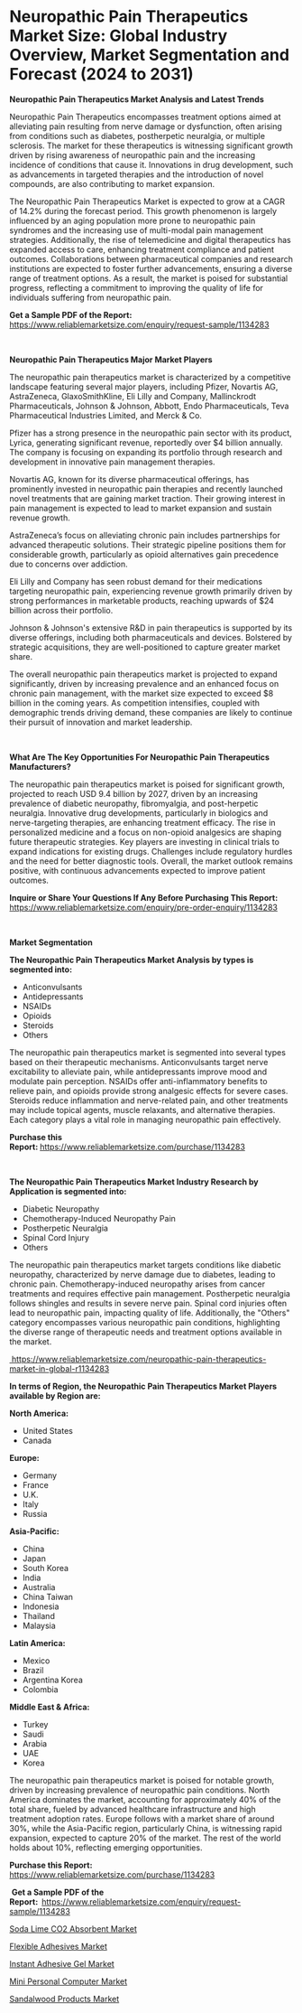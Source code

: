 <p><h1>Neuropathic Pain Therapeutics Market Size: Global Industry Overview, Market Segmentation and Forecast (2024 to 2031)</h1></p><p><strong>Neuropathic Pain Therapeutics Market Analysis and Latest Trends</strong></p>
<p><p>Neuropathic Pain Therapeutics encompasses treatment options aimed at alleviating pain resulting from nerve damage or dysfunction, often arising from conditions such as diabetes, postherpetic neuralgia, or multiple sclerosis. The market for these therapeutics is witnessing significant growth driven by rising awareness of neuropathic pain and the increasing incidence of conditions that cause it. Innovations in drug development, such as advancements in targeted therapies and the introduction of novel compounds, are also contributing to market expansion.</p><p>The Neuropathic Pain Therapeutics Market is expected to grow at a CAGR of 14.2% during the forecast period. This growth phenomenon is largely influenced by an aging population more prone to neuropathic pain syndromes and the increasing use of multi-modal pain management strategies. Additionally, the rise of telemedicine and digital therapeutics has expanded access to care, enhancing treatment compliance and patient outcomes. Collaborations between pharmaceutical companies and research institutions are expected to foster further advancements, ensuring a diverse range of treatment options. As a result, the market is poised for substantial progress, reflecting a commitment to improving the quality of life for individuals suffering from neuropathic pain.</p></p>
<p><strong>Get a Sample PDF of the Report:&nbsp;</strong> <a href="https://www.reliablemarketsize.com/enquiry/request-sample/1134283?utm_campaign=1105&utm_medium=2&utm_source=Github&utm_content=ia&utm_term=08102024&utm_id=neuropathic-pain-therapeutics">https://www.reliablemarketsize.com/enquiry/request-sample/1134283</a></p>
<p>&nbsp;</p>
<p><strong>Neuropathic Pain Therapeutics Major Market Players</strong></p>
<p><p>The neuropathic pain therapeutics market is characterized by a competitive landscape featuring several major players, including Pfizer, Novartis AG, AstraZeneca, GlaxoSmithKline, Eli Lilly and Company, Mallinckrodt Pharmaceuticals, Johnson & Johnson, Abbott, Endo Pharmaceuticals, Teva Pharmaceutical Industries Limited, and Merck & Co. </p><p>Pfizer has a strong presence in the neuropathic pain sector with its product, Lyrica, generating significant revenue, reportedly over $4 billion annually. The company is focusing on expanding its portfolio through research and development in innovative pain management therapies. </p><p>Novartis AG, known for its diverse pharmaceutical offerings, has prominently invested in neuropathic pain therapies and recently launched novel treatments that are gaining market traction. Their growing interest in pain management is expected to lead to market expansion and sustain revenue growth.</p><p>AstraZeneca’s focus on alleviating chronic pain includes partnerships for advanced therapeutic solutions. Their strategic pipeline positions them for considerable growth, particularly as opioid alternatives gain precedence due to concerns over addiction.</p><p>Eli Lilly and Company has seen robust demand for their medications targeting neuropathic pain, experiencing revenue growth primarily driven by strong performances in marketable products, reaching upwards of $24 billion across their portfolio.</p><p>Johnson & Johnson's extensive R&D in pain therapeutics is supported by its diverse offerings, including both pharmaceuticals and devices. Bolstered by strategic acquisitions, they are well-positioned to capture greater market share.</p><p>The overall neuropathic pain therapeutics market is projected to expand significantly, driven by increasing prevalence and an enhanced focus on chronic pain management, with the market size expected to exceed $8 billion in the coming years. As competition intensifies, coupled with demographic trends driving demand, these companies are likely to continue their pursuit of innovation and market leadership.</p></p>
<p>&nbsp;</p>
<p><strong>What Are The Key Opportunities For Neuropathic Pain Therapeutics Manufacturers?</strong></p>
<p><p>The neuropathic pain therapeutics market is poised for significant growth, projected to reach USD 9.4 billion by 2027, driven by an increasing prevalence of diabetic neuropathy, fibromyalgia, and post-herpetic neuralgia. Innovative drug developments, particularly in biologics and nerve-targeting therapies, are enhancing treatment efficacy. The rise in personalized medicine and a focus on non-opioid analgesics are shaping future therapeutic strategies. Key players are investing in clinical trials to expand indications for existing drugs. Challenges include regulatory hurdles and the need for better diagnostic tools. Overall, the market outlook remains positive, with continuous advancements expected to improve patient outcomes.</p></p>
<p><strong>Inquire or Share Your Questions If Any Before Purchasing This Report:</strong> <a href="https://www.reliablemarketsize.com/enquiry/pre-order-enquiry/1134283?utm_campaign=1105&utm_medium=2&utm_source=Github&utm_content=ia&utm_term=08102024&utm_id=neuropathic-pain-therapeutics">https://www.reliablemarketsize.com/enquiry/pre-order-enquiry/1134283</a></p>
<p>&nbsp;</p>
<p><strong>Market Segmentation</strong></p>
<p><strong>The Neuropathic Pain Therapeutics Market Analysis by types is segmented into:</strong></p>
<p><ul><li>Anticonvulsants</li><li>Antidepressants</li><li>NSAIDs</li><li>Opioids</li><li>Steroids</li><li>Others</li></ul></p>
<p><p>The neuropathic pain therapeutics market is segmented into several types based on their therapeutic mechanisms. Anticonvulsants target nerve excitability to alleviate pain, while antidepressants improve mood and modulate pain perception. NSAIDs offer anti-inflammatory benefits to relieve pain, and opioids provide strong analgesic effects for severe cases. Steroids reduce inflammation and nerve-related pain, and other treatments may include topical agents, muscle relaxants, and alternative therapies. Each category plays a vital role in managing neuropathic pain effectively.</p></p>
<p><strong>Purchase this Report:&nbsp;</strong><a href="https://www.reliablemarketsize.com/purchase/1134283?utm_campaign=1105&utm_medium=2&utm_source=Github&utm_content=ia&utm_term=08102024&utm_id=neuropathic-pain-therapeutics">https://www.reliablemarketsize.com/purchase/1134283</a></p>
<p>&nbsp;</p>
<p><strong>The Neuropathic Pain Therapeutics Market Industry Research by Application is segmented into:</strong></p>
<p><ul><li>Diabetic Neuropathy</li><li>Chemotherapy-Induced Neuropathy Pain</li><li>Postherpetic Neuralgia</li><li>Spinal Cord Injury</li><li>Others</li></ul></p>
<p><p>The neuropathic pain therapeutics market targets conditions like diabetic neuropathy, characterized by nerve damage due to diabetes, leading to chronic pain. Chemotherapy-induced neuropathy arises from cancer treatments and requires effective pain management. Postherpetic neuralgia follows shingles and results in severe nerve pain. Spinal cord injuries often lead to neuropathic pain, impacting quality of life. Additionally, the "Others" category encompasses various neuropathic pain conditions, highlighting the diverse range of therapeutic needs and treatment options available in the market.</p></p>
<p><a href="https://www.reliablemarketsize.com/neuropathic-pain-therapeutics-market-in-global-r1134283?utm_campaign=1105&utm_medium=2&utm_source=Github&utm_content=ia&utm_term=08102024&utm_id=neuropathic-pain-therapeutics">&nbsp;https://www.reliablemarketsize.com/neuropathic-pain-therapeutics-market-in-global-r1134283</a></p>
<p><strong>In terms of Region, the Neuropathic Pain Therapeutics Market Players available by Region are:</strong></p>
<p>
    <p> <strong> North America: </strong>
        <ul>
            <li>United States</li>
            <li>Canada</li>
        </ul>
        </p> 
    <p> <strong> Europe: </strong>
        <ul>
            <li>Germany</li>
            <li>France</li>
            <li>U.K.</li>
            <li>Italy</li>
            <li>Russia</li>
        </ul>
        </p> 
    <p> <strong> Asia-Pacific: </strong>
        <ul>
            <li>China</li>
            <li>Japan</li>
            <li>South Korea</li>
            <li>India</li>
            <li>Australia</li>
            <li>China Taiwan</li>
            <li>Indonesia</li>
            <li>Thailand</li>
            <li>Malaysia</li>
        </ul>
        </p> 
    <p> <strong> Latin America: </strong>
        <ul>
            <li>Mexico</li>
            <li>Brazil</li>
            <li>Argentina Korea</li>
            <li>Colombia</li>
        </ul>
        </p> 
    <p> <strong> Middle East & Africa: </strong>
        <ul>
            <li>Turkey</li>
            <li>Saudi</li>
            <li>Arabia</li>
            <li>UAE</li>
            <li>Korea</li>
        </ul>
    </p>
    </p>
<p><p>The neuropathic pain therapeutics market is poised for notable growth, driven by increasing prevalence of neuropathic pain conditions. North America dominates the market, accounting for approximately 40% of the total share, fueled by advanced healthcare infrastructure and high treatment adoption rates. Europe follows with a market share of around 30%, while the Asia-Pacific region, particularly China, is witnessing rapid expansion, expected to capture 20% of the market. The rest of the world holds about 10%, reflecting emerging opportunities.</p></p>
<p><strong>Purchase this Report: </strong><a href="https://www.reliablemarketsize.com/purchase/1134283?utm_campaign=1105&utm_medium=2&utm_source=Github&utm_content=ia&utm_term=08102024&utm_id=neuropathic-pain-therapeutics">https://www.reliablemarketsize.com/purchase/1134283</a></p>
<p>&nbsp;<strong>Get a Sample PDF of the Report:&nbsp;&nbsp;</strong><a href="https://www.reliablemarketsize.com/enquiry/request-sample/1134283?utm_campaign=1105&utm_medium=2&utm_source=Github&utm_content=ia&utm_term=08102024&utm_id=neuropathic-pain-therapeutics">https://www.reliablemarketsize.com/enquiry/request-sample/1134283</a></p>
<p><strong></strong></p>
<p><p><a href="https://www.linkedin.com/pulse/soda-lime-co2-absorbent-market-trends-strategic-insights-2024-jmbre?utm_campaign=1105&utm_medium=2&utm_source=Github&utm_content=ia&utm_term=08102024&utm_id=neuropathic-pain-therapeutics">Soda Lime CO2 Absorbent Market</a></p><p><a href="https://www.linkedin.com/pulse/flexible-adhesives-market-segmentation-in-depth-analysis-packagingelectronicsequipmentconsumer-wj8xe?utm_campaign=1105&utm_medium=2&utm_source=Github&utm_content=ia&utm_term=08102024&utm_id=neuropathic-pain-therapeutics">Flexible Adhesives Market</a></p><p><a href="https://www.linkedin.com/pulse/instant-adhesive-gel-market-industry-landscape-growth-trajectories-ku9xe?utm_campaign=1105&utm_medium=2&utm_source=Github&utm_content=ia&utm_term=08102024&utm_id=neuropathic-pain-therapeutics">Instant Adhesive Gel Market</a></p><p><a href="https://www.linkedin.com/pulse/top-trends-transforming-mini-personal-computer-market-2024-6rmoe?utm_campaign=1105&utm_medium=2&utm_source=Github&utm_content=ia&utm_term=08102024&utm_id=neuropathic-pain-therapeutics">Mini Personal Computer Market</a></p><p><a href="https://www.linkedin.com/pulse/sandalwood-products-market-analysis-report-global-insights-fruie?utm_campaign=1105&utm_medium=2&utm_source=Github&utm_content=ia&utm_term=08102024&utm_id=neuropathic-pain-therapeutics">Sandalwood Products Market</a></p></p>